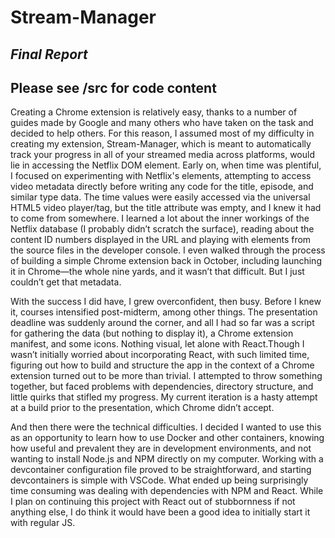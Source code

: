 # Stream-Manager
## *Final Report*
## Please see /src for code content
Creating a Chrome extension is relatively easy, thanks to a number of guides made by Google and many others who have taken on the task and decided to help others. For this reason, I assumed most of my difficulty in creating my extension, Stream-Manager, which is meant to automatically track your progress in all of your streamed media across platforms, would lie in accessing the Netflix DOM element. Early on, when time was plentiful, I focused on experimenting with Netflix's elements, attempting to access video metadata directly before writing any code for the title, episode, and similar type data. The time values were easily accessed via the universal HTML5 video player/tag, but the title attribute was empty, and I knew it had to come from somewhere. I learned a lot about the inner workings of the Netflix database (I probably didn’t scratch the surface), reading about the content ID numbers displayed in the URL and playing with elements from the source files in the developer console. I even walked through the process of building a simple Chrome extension back in October, including launching it in Chrome—the whole nine yards, and it wasn’t that difficult. But I just couldn’t get that metadata.

With the success I did have, I grew overconfident, then busy. Before I knew it, courses intensified post-midterm, among other things. The presentation deadline was suddenly around the corner, and all I had so far was a script for gathering the data (but nothing to display it), a Chrome extension manifest, and some icons. Nothing visual, let alone with React.Though I wasn’t initially worried about incorporating React, with such limited time, figuring out how to build and structure the app in the context of a Chrome extension turned out to be more than trivial. I attempted to throw something together, but faced problems with dependencies, directory structure, and little quirks that stifled my progress. My current iteration is a hasty attempt at a build prior to the presentation, which Chrome didn’t accept.

And then there were the technical difficulties. I decided I wanted to use this as an opportunity to learn how to use Docker and other containers, knowing how useful and prevalent they are in development environments, and not wanting to install Node.js and NPM directly on my computer. Working with a devcontainer configuration file proved to be straightforward, and starting devcontainers is simple with VSCode. What ended up being surprisingly time consuming was dealing with dependencies with NPM and React. While I plan on continuing this project with React out of stubbornness if not anything else, I do think it would have been a good idea to initially start it with regular JS.

